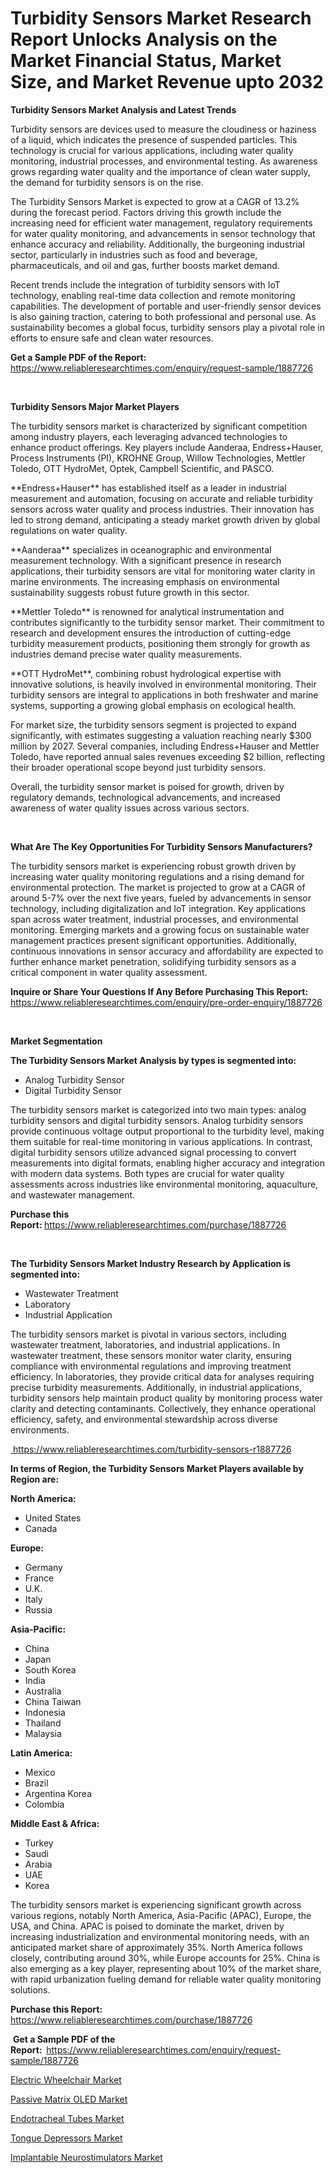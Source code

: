 <p><h1>Turbidity Sensors Market Research Report Unlocks Analysis on the Market Financial Status, Market Size, and Market Revenue upto 2032</h1></p><p><strong>Turbidity Sensors Market Analysis and Latest Trends</strong></p>
<p><p>Turbidity sensors are devices used to measure the cloudiness or haziness of a liquid, which indicates the presence of suspended particles. This technology is crucial for various applications, including water quality monitoring, industrial processes, and environmental testing. As awareness grows regarding water quality and the importance of clean water supply, the demand for turbidity sensors is on the rise.</p><p>The Turbidity Sensors Market is expected to grow at a CAGR of 13.2% during the forecast period. Factors driving this growth include the increasing need for efficient water management, regulatory requirements for water quality monitoring, and advancements in sensor technology that enhance accuracy and reliability. Additionally, the burgeoning industrial sector, particularly in industries such as food and beverage, pharmaceuticals, and oil and gas, further boosts market demand.</p><p>Recent trends include the integration of turbidity sensors with IoT technology, enabling real-time data collection and remote monitoring capabilities. The development of portable and user-friendly sensor devices is also gaining traction, catering to both professional and personal use. As sustainability becomes a global focus, turbidity sensors play a pivotal role in efforts to ensure safe and clean water resources.</p></p>
<p><strong>Get a Sample PDF of the Report:&nbsp;</strong> <a href="https://www.reliableresearchtimes.com/enquiry/request-sample/1887726?utm_campaign=2641&utm_medium=2&utm_source=Github&utm_content=ia&utm_term=06042025&utm_id=turbidity-sensors">https://www.reliableresearchtimes.com/enquiry/request-sample/1887726</a></p>
<p>&nbsp;</p>
<p><strong>Turbidity Sensors Major Market Players</strong></p>
<p><p>The turbidity sensors market is characterized by significant competition among industry players, each leveraging advanced technologies to enhance product offerings. Key players include Aanderaa, Endress+Hauser, Process Instruments (PI), KROHNE Group, Willow Technologies, Mettler Toledo, OTT HydroMet, Optek, Campbell Scientific, and PASCO.</p><p>**Endress+Hauser** has established itself as a leader in industrial measurement and automation, focusing on accurate and reliable turbidity sensors across water quality and process industries. Their innovation has led to strong demand, anticipating a steady market growth driven by global regulations on water quality.</p><p>**Aanderaa** specializes in oceanographic and environmental measurement technology. With a significant presence in research applications, their turbidity sensors are vital for monitoring water clarity in marine environments. The increasing emphasis on environmental sustainability suggests robust future growth in this sector.</p><p>**Mettler Toledo** is renowned for analytical instrumentation and contributes significantly to the turbidity sensor market. Their commitment to research and development ensures the introduction of cutting-edge turbidity measurement products, positioning them strongly for growth as industries demand precise water quality measurements.</p><p>**OTT HydroMet**, combining robust hydrological expertise with innovative solutions, is heavily involved in environmental monitoring. Their turbidity sensors are integral to applications in both freshwater and marine systems, supporting a growing global emphasis on ecological health.</p><p>For market size, the turbidity sensors segment is projected to expand significantly, with estimates suggesting a valuation reaching nearly $300 million by 2027. Several companies, including Endress+Hauser and Mettler Toledo, have reported annual sales revenues exceeding $2 billion, reflecting their broader operational scope beyond just turbidity sensors.</p><p>Overall, the turbidity sensor market is poised for growth, driven by regulatory demands, technological advancements, and increased awareness of water quality issues across various sectors.</p></p>
<p>&nbsp;</p>
<p><strong>What Are The Key Opportunities For Turbidity Sensors Manufacturers?</strong></p>
<p><p>The turbidity sensors market is experiencing robust growth driven by increasing water quality monitoring regulations and a rising demand for environmental protection. The market is projected to grow at a CAGR of around 5-7% over the next five years, fueled by advancements in sensor technology, including digitalization and IoT integration. Key applications span across water treatment, industrial processes, and environmental monitoring. Emerging markets and a growing focus on sustainable water management practices present significant opportunities. Additionally, continuous innovations in sensor accuracy and affordability are expected to further enhance market penetration, solidifying turbidity sensors as a critical component in water quality assessment.</p></p>
<p><strong>Inquire or Share Your Questions If Any Before Purchasing This Report:</strong> <a href="https://www.reliableresearchtimes.com/enquiry/pre-order-enquiry/1887726?utm_campaign=2641&utm_medium=2&utm_source=Github&utm_content=ia&utm_term=06042025&utm_id=turbidity-sensors">https://www.reliableresearchtimes.com/enquiry/pre-order-enquiry/1887726</a></p>
<p>&nbsp;</p>
<p><strong>Market Segmentation</strong></p>
<p><strong>The Turbidity Sensors Market Analysis by types is segmented into:</strong></p>
<p><ul><li>Analog Turbidity Sensor</li><li>Digital Turbidity Sensor</li></ul></p>
<p><p>The turbidity sensors market is categorized into two main types: analog turbidity sensors and digital turbidity sensors. Analog turbidity sensors provide continuous voltage output proportional to the turbidity level, making them suitable for real-time monitoring in various applications. In contrast, digital turbidity sensors utilize advanced signal processing to convert measurements into digital formats, enabling higher accuracy and integration with modern data systems. Both types are crucial for water quality assessments across industries like environmental monitoring, aquaculture, and wastewater management.</p></p>
<p><strong>Purchase this Report:&nbsp;</strong><a href="https://www.reliableresearchtimes.com/purchase/1887726?utm_campaign=2641&utm_medium=2&utm_source=Github&utm_content=ia&utm_term=06042025&utm_id=turbidity-sensors">https://www.reliableresearchtimes.com/purchase/1887726</a></p>
<p>&nbsp;</p>
<p><strong>The Turbidity Sensors Market Industry Research by Application is segmented into:</strong></p>
<p><ul><li>Wastewater Treatment</li><li>Laboratory</li><li>Industrial Application</li></ul></p>
<p><p>The turbidity sensors market is pivotal in various sectors, including wastewater treatment, laboratories, and industrial applications. In wastewater treatment, these sensors monitor water clarity, ensuring compliance with environmental regulations and improving treatment efficiency. In laboratories, they provide critical data for analyses requiring precise turbidity measurements. Additionally, in industrial applications, turbidity sensors help maintain product quality by monitoring process water clarity and detecting contaminants. Collectively, they enhance operational efficiency, safety, and environmental stewardship across diverse environments.</p></p>
<p><a href="https://www.reliableresearchtimes.com/turbidity-sensors-r1887726?utm_campaign=2641&utm_medium=2&utm_source=Github&utm_content=ia&utm_term=06042025&utm_id=turbidity-sensors">&nbsp;https://www.reliableresearchtimes.com/turbidity-sensors-r1887726</a></p>
<p><strong>In terms of Region, the Turbidity Sensors Market Players available by Region are:</strong></p>
<p>
    <p> <strong> North America: </strong>
        <ul>
            <li>United States</li>
            <li>Canada</li>
        </ul>
        </p> 
    <p> <strong> Europe: </strong>
        <ul>
            <li>Germany</li>
            <li>France</li>
            <li>U.K.</li>
            <li>Italy</li>
            <li>Russia</li>
        </ul>
        </p> 
    <p> <strong> Asia-Pacific: </strong>
        <ul>
            <li>China</li>
            <li>Japan</li>
            <li>South Korea</li>
            <li>India</li>
            <li>Australia</li>
            <li>China Taiwan</li>
            <li>Indonesia</li>
            <li>Thailand</li>
            <li>Malaysia</li>
        </ul>
        </p> 
    <p> <strong> Latin America: </strong>
        <ul>
            <li>Mexico</li>
            <li>Brazil</li>
            <li>Argentina Korea</li>
            <li>Colombia</li>
        </ul>
        </p> 
    <p> <strong> Middle East & Africa: </strong>
        <ul>
            <li>Turkey</li>
            <li>Saudi</li>
            <li>Arabia</li>
            <li>UAE</li>
            <li>Korea</li>
        </ul>
    </p>
    </p>
<p><p>The turbidity sensors market is experiencing significant growth across various regions, notably North America, Asia-Pacific (APAC), Europe, the USA, and China. APAC is poised to dominate the market, driven by increasing industrialization and environmental monitoring needs, with an anticipated market share of approximately 35%. North America follows closely, contributing around 30%, while Europe accounts for 25%. China is also emerging as a key player, representing about 10% of the market share, with rapid urbanization fueling demand for reliable water quality monitoring solutions.</p></p>
<p><strong>Purchase this Report: </strong><a href="https://www.reliableresearchtimes.com/purchase/1887726?utm_campaign=2641&utm_medium=2&utm_source=Github&utm_content=ia&utm_term=06042025&utm_id=turbidity-sensors">https://www.reliableresearchtimes.com/purchase/1887726</a></p>
<p>&nbsp;<strong>Get a Sample PDF of the Report:&nbsp;&nbsp;</strong><a href="https://www.reliableresearchtimes.com/enquiry/request-sample/1887726?utm_campaign=2641&utm_medium=2&utm_source=Github&utm_content=ia&utm_term=06042025&utm_id=turbidity-sensors">https://www.reliableresearchtimes.com/enquiry/request-sample/1887726</a></p>
<p><strong></strong></p>
<p><p><a href="https://www.linkedin.com/pulse/electric-wheelchair-market-forecast-key-factors-boosting-xdyfc?utm_campaign=2641&utm_medium=2&utm_source=Github&utm_content=ia&utm_term=06042025&utm_id=turbidity-sensors">Electric Wheelchair Market</a></p><p><a href="https://github.com/rushanday/Market-Research-Report-List-1/blob/main/passive-matrix-oled-market.md?utm_campaign=2641&utm_medium=2&utm_source=Github&utm_content=ia&utm_term=06042025&utm_id=turbidity-sensors">Passive Matrix OLED Market</a></p><p><a href="https://www.linkedin.com/pulse/endotracheal-tubes-market-expansion-industry-dynamics-regional-ebcvc?utm_campaign=2641&utm_medium=2&utm_source=Github&utm_content=ia&utm_term=06042025&utm_id=turbidity-sensors">Endotracheal Tubes Market</a></p><p><a href="https://www.linkedin.com/pulse/growth-projections-tongue-depressors-market-expected-gw5ac?utm_campaign=2641&utm_medium=2&utm_source=Github&utm_content=ia&utm_term=06042025&utm_id=turbidity-sensors">Tongue Depressors Market</a></p><p><a href="https://www.linkedin.com/pulse/future-trends-growth-prospects-implantable-neurostimulators-market-mxbwc?utm_campaign=2641&utm_medium=2&utm_source=Github&utm_content=ia&utm_term=06042025&utm_id=turbidity-sensors">Implantable Neurostimulators Market</a></p></p>